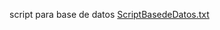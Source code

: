 script para base de datos
[ScriptBasedeDatos.txt](https://github.com/user-attachments/files/16909663/ScriptBasedeDatos.txt)
